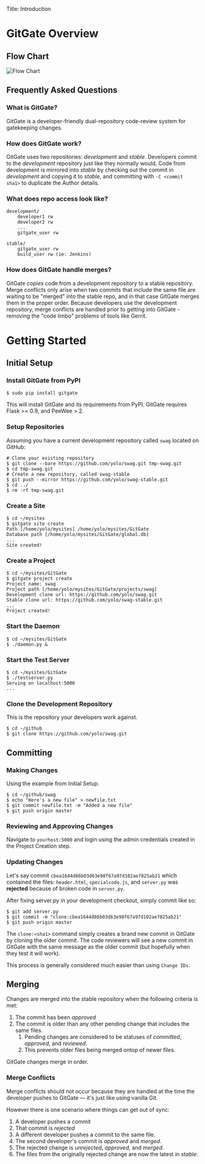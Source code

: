Title: Introduction

GitGate Overview
================

Flow Chart
----------

![Flow Chart](http://gitgate.nullism.com/uploads/gitgate-flow-basic.png)

Frequently Asked Questions
--------------------------

### What is GitGate? 

GitGate is a developer-friendly dual-repository code-review system for gatekeeping changes.

### How does GitGate work?

GitGate uses two repositories: *development* and *stable*. Developers commit to the *development* 
repository just like they normally would. Code from development is mirrored into *stable*
by checking out the commit in *development* and copying it to *stable*, and committing with `-C <commit sha1>` 
to duplicate the Author details. 

### What does repo access look like? 

    development/
        developer1 rw
        developer2 rw
        ...
        gitgate_user rw

    stable/
        gitgate_user rw
        build_user rw (ie: Jenkins)

### How does GitGate handle merges? 

GitGate *copies* code from a development repository to a stable repository. 
Merge conflicts only arise when two commits that include the same file 
are waiting to be "merged" into the stable repo, and in that case GitGate
merges them in the proper order. Because developers use
the development repository, merge conflicts are handled prior to getting
into GitGate - removing the "code limbo" problems of tools like Gerrit.

Getting Started
===============

Initial Setup
-------------

### Install GitGate from PyPI

    $ sudo pip install gitgate

This will install GitGate and its requirements from PyPI. GitGate
requires Flask >= 0.9, and PeeWee > 2. 

### Setup Repositories

Assuming you have a current development repository called `swag` located
on GitHub:

    # Clone your existing repository
    $ git clone --bare https://github.com/yolo/swag.git tmp-swag.git
    $ cd tmp-swag.git
    # Create a new repository, called swag-stable
    $ git push --mirror https://github.com/yolo/swag-stable.git
    $ cd ../
    $ rm -rf tmp-swag.git
 
### Create a Site

    $ cd ~/mysites
    $ gitgate site create
    Path [/home/yolo/mysites] /home/yolo/mysites/GitGate
    Database path [/home/yolo/mysites/GitGate/global.db]
    ...
    Site created!

### Create a Project

    $ cd ~/mysites/GitGate
    $ gitgate project create
    Project name: swag
    Project path [/home/yolo/mysites/GitGate/projects/swag]
    Development clone url: https://github.com/yolo/swag.git
    Stable clone url: https://github.com/yolo/swag-stable.git
    ... 
    Project created!

### Start the Daemon

    $ cd ~/mysites/GitGate
    $ ./daemon.py &

### Start the Test Server

    $ cd ~/mysites/GitGate
    $ ./testserver.py
    Serving on localhost:5000
    ...

### Clone the Development Repository

This is the repository your developers work against.

    $ cd ~/github
    $ git clone https://github.com/yolo/swag.git

## Committing

### Making Changes

Using the example from Initial Setup.

    $ cd ~/github/swag
    $ echo "Here's a new file" > newfile.txt
    $ git commit newfile.txt -m "Added a new file"
    $ git push origin master

### Reviewing and Approving Changes

Navigate to `yourhost:5000` and login using the admin credentials
created in the Project Creation step.

### Updating Changes

Let's say commit `cbea1644d86b03d63e98f67a97d102ae7825ab21` which contained
the files: `header.html`, `specialcode.js`, and `server.py` was **rejected**
because of broken code in `server.py`.

After fixing server.py in your development checkout, simply commit like so:

    $ git add server.py
    $ git commit -m "clone:cbea1644d86b03d63e98f67a97d102ae7825ab21"
    $ git push origin master

The `clone:<sha1>` command simply creates a brand new commit in GitGate
by cloning the older commit. The code reviewers will see a new commit in GitGate with 
the same message as the older commit (but hopefully when they test it will work).

This process is generally considered much easier than using `Change IDs`.

Merging
-------

Changes are merged into the stable repository when the following criteria is met:

1. The commit has been *approved*
2. The commit is older than any other pending change that includes the same files.
    1. Pending changes are considered to be statuses of *committed*, *approved*, and *reviewed*.
    2. This prevents older files being merged ontop of newer files.

GitGate changes merge in order.

### Merge Conflicts

Merge conflicts should not occur because they are handled at the time
the developer pushes to GitGate &mdash; it's just like using vanilla Git. 

However there is one scenario where things can get out of sync:

1. A developer pushes a commit
2. That commit is *rejected*
3. A different developer pushes a commit to the same file.
4. The second developer's commit is *approved* and *merged*.
5. The rejected change is *unrejected*, *approved*, and *merged*.
6. The files from the originally rejected change are now the latest in *stable*.



